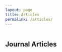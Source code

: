 ```yaml
---
layout: page
title: Articles
permalink: /articles/
---
```


<div class="page" title="Page 1">
<div class="layoutArea">
<div class="column">
<h2> Journal Articles</h2>	
</div>
</div>
</div>